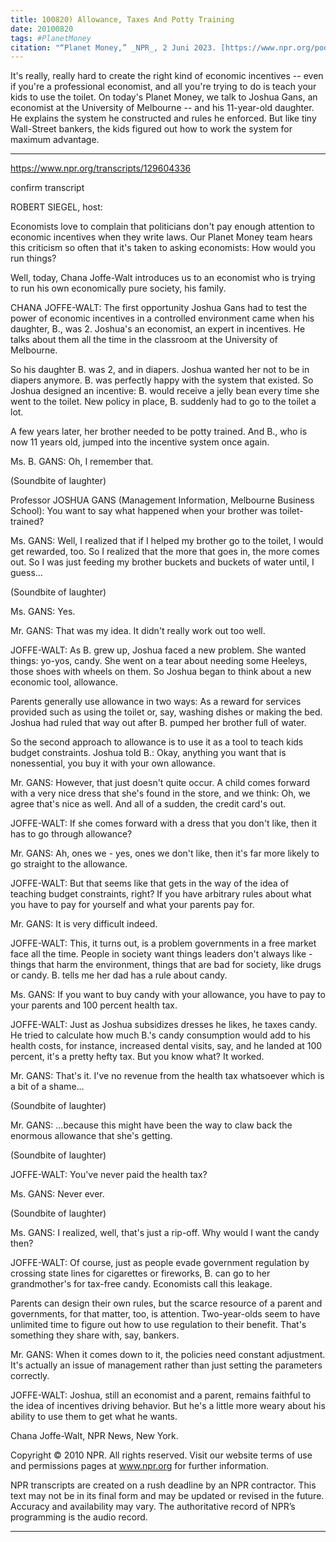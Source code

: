 ```yaml
---
title: 100820) Allowance, Taxes And Potty Training
date: 20100820
tags: #PlanetMoney
citation: "“Planet Money,” _NPR_, 2 Juni 2023. [https://www.npr.org/podcasts/510289/planet-money](https://www.npr.org/podcasts/510289/planet-money) (diakses 4 Juni 2023)."
---
```


It's really, really hard to create the right kind of economic incentives -- even if you're a professional economist, and all you're trying to do is teach your kids to use the toilet. On today's Planet Money, we talk to Joshua Gans, an economist at the University of Melbourne -- and his 11-year-old daughter. He explains the system he constructed and rules he enforced. But like tiny Wall-Street bankers, the kids figured out how to work the system for maximum advantage.

----

https://www.npr.org/transcripts/129604336

confirm transcript

ROBERT SIEGEL, host:

Economists love to complain that politicians don't pay enough attention to economic incentives when they write laws. Our Planet Money team hears this criticism so often that it's taken to asking economists: How would you run things?

Well, today, Chana Joffe-Walt introduces us to an economist who is trying to run his own economically pure society, his family.

CHANA JOFFE-WALT: The first opportunity Joshua Gans had to test the power of economic incentives in a controlled environment came when his daughter, B., was 2. Joshua's an economist, an expert in incentives. He talks about them all the time in the classroom at the University of Melbourne.

So his daughter B. was 2, and in diapers. Joshua wanted her not to be in diapers anymore. B. was perfectly happy with the system that existed. So Joshua designed an incentive: B. would receive a jelly bean every time she went to the toilet. New policy in place, B. suddenly had to go to the toilet a lot.

A few years later, her brother needed to be potty trained. And B., who is now 11 years old, jumped into the incentive system once again.

Ms. B. GANS: Oh, I remember that.

(Soundbite of laughter)

Professor JOSHUA GANS (Management Information, Melbourne Business School): You want to say what happened when your brother was toilet-trained?

Ms. GANS: Well, I realized that if I helped my brother go to the toilet, I would get rewarded, too. So I realized that the more that goes in, the more comes out. So I was just feeding my brother buckets and buckets of water until, I guess...

(Soundbite of laughter)

Ms. GANS: Yes.

Mr. GANS: That was my idea. It didn't really work out too well.

JOFFE-WALT: As B. grew up, Joshua faced a new problem. She wanted things: yo-yos, candy. She went on a tear about needing some Heeleys, those shoes with wheels on them. So Joshua began to think about a new economic tool, allowance.

Parents generally use allowance in two ways: As a reward for services provided such as using the toilet or, say, washing dishes or making the bed. Joshua had ruled that way out after B. pumped her brother full of water.

So the second approach to allowance is to use it as a tool to teach kids budget constraints. Joshua told B.: Okay, anything you want that is nonessential, you buy it with your own allowance.

Mr. GANS: However, that just doesn't quite occur. A child comes forward with a very nice dress that she's found in the store, and we think: Oh, we agree that's nice as well. And all of a sudden, the credit card's out.

JOFFE-WALT: If she comes forward with a dress that you don't like, then it has to go through allowance?

Mr. GANS: Ah, ones we - yes, ones we don't like, then it's far more likely to go straight to the allowance.

JOFFE-WALT: But that seems like that gets in the way of the idea of teaching budget constraints, right? If you have arbitrary rules about what you have to pay for yourself and what your parents pay for.

Mr. GANS: It is very difficult indeed.

JOFFE-WALT: This, it turns out, is a problem governments in a free market face all the time. People in society want things leaders don't always like - things that harm the environment, things that are bad for society, like drugs or candy. B. tells me her dad has a rule about candy.

Ms. GANS: If you want to buy candy with your allowance, you have to pay to your parents and 100 percent health tax.

JOFFE-WALT: Just as Joshua subsidizes dresses he likes, he taxes candy. He tried to calculate how much B.'s candy consumption would add to his health costs, for instance, increased dental visits, say, and he landed at 100 percent, it's a pretty hefty tax. But you know what? It worked.

Mr. GANS: That's it. I've no revenue from the health tax whatsoever which is a bit of a shame...

(Soundbite of laughter)

Mr. GANS: ...because this might have been the way to claw back the enormous allowance that she's getting.

(Soundbite of laughter)

JOFFE-WALT: You've never paid the health tax?

Ms. GANS: Never ever.

(Soundbite of laughter)

Ms. GANS: I realized, well, that's just a rip-off. Why would I want the candy then?

JOFFE-WALT: Of course, just as people evade government regulation by crossing state lines for cigarettes or fireworks, B. can go to her grandmother's for tax-free candy. Economists call this leakage.

Parents can design their own rules, but the scarce resource of a parent and governments, for that matter, too, is attention. Two-year-olds seem to have unlimited time to figure out how to use regulation to their benefit. That's something they share with, say, bankers.

Mr. GANS: When it comes down to it, the policies need constant adjustment. It's actually an issue of management rather than just setting the parameters correctly.

JOFFE-WALT: Joshua, still an economist and a parent, remains faithful to the idea of incentives driving behavior. But he's a little more weary about his ability to use them to get what he wants.

Chana Joffe-Walt, NPR News, New York.

Copyright © 2010 NPR. All rights reserved. Visit our website terms of use and permissions pages at www.npr.org for further information.

NPR transcripts are created on a rush deadline by an NPR contractor. This text may not be in its final form and may be updated or revised in the future. Accuracy and availability may vary. The authoritative record of NPR’s programming is the audio record.

----
